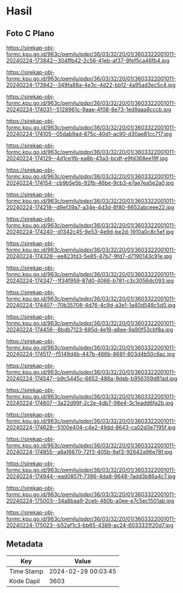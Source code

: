 # Hasil

## Foto C Plano

https://sirekap-obj-formc.kpu.go.id/963c/pemilu/pdpr/36/03/32/20/01/3603322001011-20240224-173842--304ffb42-2c56-41eb-af37-9fef5ca46fb4.jpg

https://sirekap-obj-formc.kpu.go.id/963c/pemilu/pdpr/36/03/32/20/01/3603322001011-20240224-173942--349fa88a-4e3c-4d22-bb12-4a95ad3ec5c4.jpg

https://sirekap-obj-formc.kpu.go.id/963c/pemilu/pdpr/36/03/32/20/01/3603322001011-20240224-174031--5128961c-9aae-4f08-8e73-1ed9aaa8cccb.jpg

https://sirekap-obj-formc.kpu.go.id/963c/pemilu/pdpr/36/03/32/20/01/3603322001011-20240224-174105--05dab9ad-875c-40d1-ac90-d30ae81cc717.jpg

https://sirekap-obj-formc.kpu.go.id/963c/pemilu/pdpr/36/03/32/20/01/3603322001011-20240224-174129--4d1ce1fb-ea8b-43a3-bcdf-e9fd368ee19f.jpg

https://sirekap-obj-formc.kpu.go.id/963c/pemilu/pdpr/36/03/32/20/01/3603322001011-20240224-174154--cb9b5e5b-92fb-46be-9cb3-e7ae7ea5e2a0.jpg

https://sirekap-obj-formc.kpu.go.id/963c/pemilu/pdpr/36/03/32/20/01/3603322001011-20240224-174218--d9ef39a7-a34e-4d3d-8f80-6652abceee22.jpg

https://sirekap-obj-formc.kpu.go.id/963c/pemilu/pdpr/36/03/32/20/01/3603322001011-20240224-174240--d1342c45-9e53-4e9d-be2d-1910a0c8c5ef.jpg

https://sirekap-obj-formc.kpu.go.id/963c/pemilu/pdpr/36/03/32/20/01/3603322001011-20240224-174328--ee823fd3-5e85-47b7-9fd7-d7190143c91e.jpg

https://sirekap-obj-formc.kpu.go.id/963c/pemilu/pdpr/36/03/32/20/01/3603322001011-20240224-174347--1f34f959-87d0-4066-b781-c3c3056dc093.jpg

https://sirekap-obj-formc.kpu.go.id/963c/pemilu/pdpr/36/03/32/20/01/3603322001011-20240224-174407--70b35708-4d76-4c9d-a3e1-1a40d548c5d0.jpg

https://sirekap-obj-formc.kpu.go.id/963c/pemilu/pdpr/36/03/32/20/01/3603322001011-20240224-174456--8bdb7123-685d-4e19-a8ee-9a90f53cbf8a.jpg

https://sirekap-obj-formc.kpu.go.id/963c/pemilu/pdpr/36/03/32/20/01/3603322001011-20240224-174517--f5149d4b-447b-466b-8681-803d4b50c6ac.jpg

https://sirekap-obj-formc.kpu.go.id/963c/pemilu/pdpr/36/03/32/20/01/3603322001011-20240224-174547--b9c5445c-6652-486a-9deb-b956359d81ad.jpg

https://sirekap-obj-formc.kpu.go.id/963c/pemilu/pdpr/36/03/32/20/01/3603322001011-20240224-174607--3a22d99f-2c2e-4db7-98e4-3c1eadd6fa2b.jpg

https://sirekap-obj-formc.kpu.go.id/963c/pemilu/pdpr/36/03/32/20/01/3603322001011-20240224-174628--5100e404-c4e2-49dd-8643-ca02d3e7195f.jpg

https://sirekap-obj-formc.kpu.go.id/963c/pemilu/pdpr/36/03/32/20/01/3603322001011-20240224-174855--a8a16870-72f3-405b-9af3-92642a96e78f.jpg

https://sirekap-obj-formc.kpu.go.id/963c/pemilu/pdpr/36/03/32/20/01/3603322001011-20240224-174944--ead0857f-7396-4da8-9648-7add3b86a4c7.jpg

https://sirekap-obj-formc.kpu.go.id/963c/pemilu/pdpr/36/03/32/20/01/3603322001011-20240224-175003--34a8baa9-2ceb-460b-a0ee-e7c5ec1501ab.jpg

https://sirekap-obj-formc.kpu.go.id/963c/pemilu/pdpr/36/03/32/20/01/3603322001011-20240224-175023--b52af1c3-bb65-4389-ac24-6033331f20d7.jpg


## Metadata

| Key        | Value               |
| ---------- | ------------------- |
| Time Stamp | 2024-02-28 00:03:45 |
| Kode Dapil | 3603                |



